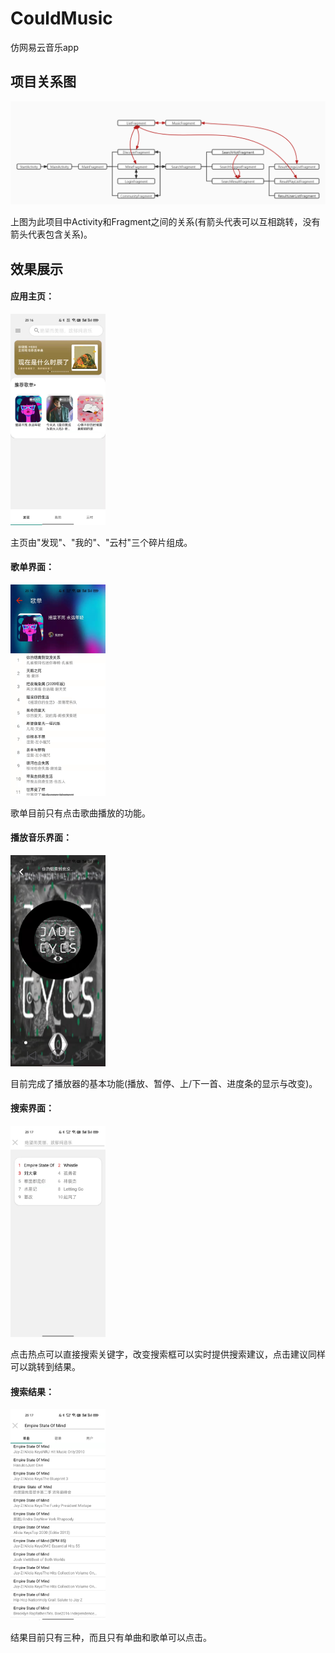 # CouldMusic
仿网易云音乐app

## 项目关系图

![](images\未命名文件.jpg)

上图为此项目中Activity和Fragment之间的关系(有箭头代表可以互相跳转，没有箭头代表包含关系)。

## 效果展示

#### 应用主页：

<img src="images\a15e686163837edc2b54f67b290ac85.jpg" alt="a15e686163837edc2b54f67b290ac85" style="zoom:33%;" />

主页由"发现"、"我的"、"云村"三个碎片组成。

#### 歌单界面：

<img src="images\75809ed472cbedce0d7749c7316e971.jpg" alt="75809ed472cbedce0d7749c7316e971" style="zoom:33%;" />

歌单目前只有点击歌曲播放的功能。

#### 播放音乐界面：

<img src="images\d5808d74e27d71656a7fe969fe52b6e.jpg" alt="d5808d74e27d71656a7fe969fe52b6e" style="zoom:33%;" />

目前完成了播放器的基本功能(播放、暂停、上/下一首、进度条的显示与改变)。

#### 搜索界面：

<img src="images\109c7e8a4162fcec42bcdff02396017.jpg" alt="109c7e8a4162fcec42bcdff02396017" style="zoom:33%;" />

点击热点可以直接搜索关键字，改变搜索框可以实时提供搜索建议，点击建议同样可以跳转到结果。

#### 搜索结果：

<img src="images\3b24c512ccfc0dc5aa14196fbd1877b.jpg" alt="3b24c512ccfc0dc5aa14196fbd1877b" style="zoom:33%;" />

结果目前只有三种，而且只有单曲和歌单可以点击。
